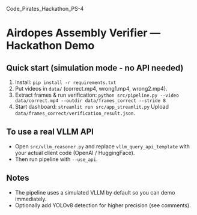 Code_Pirates_Hackathon_PS-4
# Airdopes Assembly Verifier — Hackathon Demo

## Quick start (simulation mode - no API needed)
1. Install: `pip install -r requirements.txt`
2. Put videos in `data/` (correct.mp4, wrong1.mp4, wrong2.mp4).
3. Extract frames & run verification:
   `python src/pipeline.py --video data/correct.mp4 --outdir data/frames_correct --stride 8`
4. Start dashboard:
   `streamlit run src/app_streamlit.py`
   Upload `data/frames_correct/verification_result.json`.

## To use a real VLLM API
- Open `src/vllm_reasoner.py` and replace `vllm_query_api_template` with your actual client code (OpenAI / HuggingFace).
- Then run pipeline with `--use_api`.

## Notes
- The pipeline uses a simulated VLLM by default so you can demo immediately.
- Optionally add YOLOv8 detection for higher precision (see comments).
